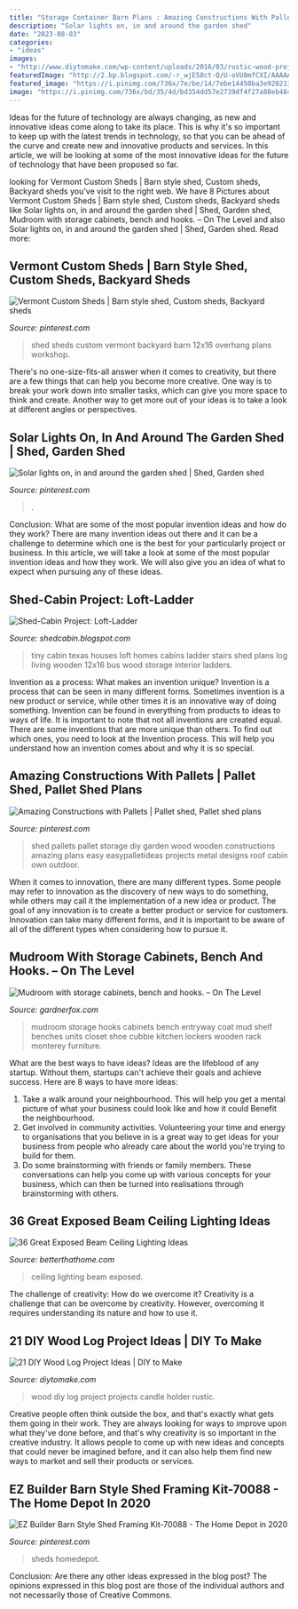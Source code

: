 ```yaml
---
title: "Storage Container Barn Plans : Amazing Constructions With Pallets"
description: "Solar lights on, in and around the garden shed"
date: "2023-08-03"
categories:
- "ideas"
images:
- "http://www.diytomake.com/wp-content/uploads/2016/03/rustic-wood-projects.jpg"
featuredImage: "http://2.bp.blogspot.com/-r_wjE58ct-Q/U-oVU8mfCXI/AAAAAAAAWOM/7UQmSnd54OY/s1600/St1.jpg"
featured_image: "https://i.pinimg.com/736x/7e/be/14/7ebe14450ba3e92021393d1627e0f12a.jpg"
image: "https://i.pinimg.com/736x/bd/35/4d/bd354dd57e2739df4f27a88eb48461f7.jpg"
---
```



Ideas for the future of technology are always changing, as new and innovative ideas come along to take its place. This is why it's so important to keep up with the latest trends in technology, so that you can be ahead of the curve and create new and innovative products and services. In this article, we will be looking at some of the most innovative ideas for the future of technology that have been proposed so far.

	

		
looking for Vermont Custom Sheds | Barn style shed, Custom sheds, Backyard sheds you've visit to the right web. We have 8 Pictures about Vermont Custom Sheds | Barn style shed, Custom sheds, Backyard sheds like Solar lights on, in and around the garden shed | Shed, Garden shed, Mudroom with storage cabinets, bench and hooks. – On The Level and also Solar lights on, in and around the garden shed | Shed, Garden shed. Read more:
		
    
## Vermont Custom Sheds | Barn Style Shed, Custom Sheds, Backyard Sheds

<img loading=lazy src="https://i.pinimg.com/736x/bd/35/4d/bd354dd57e2739df4f27a88eb48461f7.jpg" onerror="this.onerror=null;this.src='https://tse3.mm.bing.net/th?id=OIP.uBRNUnbZFNj-3VlJwKLB8gHaEq&amp;pid=15.1';" alt="Vermont Custom Sheds | Barn style shed, Custom sheds, Backyard sheds">

_Source: pinterest.com_

>shed sheds custom vermont backyard barn 12x16 overhang plans workshop. 

	

There's no one-size-fits-all answer when it comes to creativity, but there are a few things that can help you become more creative. One way is to break your work down into smaller tasks, which can give you more space to think and create. Another way to get more out of your ideas is to take a look at different angles or perspectives.

    
## Solar Lights On, In And Around The Garden Shed | Shed, Garden Shed

<img loading=lazy src="https://i.pinimg.com/736x/7e/be/14/7ebe14450ba3e92021393d1627e0f12a.jpg" onerror="this.onerror=null;this.src='https://tse2.mm.bing.net/th?id=OIP.2ESLCcWAmvXmPo9ld794cwHaJ3&amp;pid=15.1';" alt="Solar lights on, in and around the garden shed | Shed, Garden shed">

_Source: pinterest.com_

>. 

	

Conclusion: What are some of the most popular invention ideas and how do they work?
There are many invention ideas out there and it can be a challenge to determine which one is the best for your particularly project or business. In this article, we will take a look at some of the most popular invention ideas and how they work. We will also give you an idea of what to expect when pursuing any of these ideas.

    
## Shed-Cabin Project: Loft-Ladder

<img loading=lazy src="http://2.bp.blogspot.com/-r_wjE58ct-Q/U-oVU8mfCXI/AAAAAAAAWOM/7UQmSnd54OY/s1600/St1.jpg" onerror="this.onerror=null;this.src='https://tse1.mm.bing.net/th?id=OIP.UdCAiW148A1YqS-vDdVsiQHaLJ&amp;pid=15.1';" alt="Shed-Cabin Project: Loft-Ladder">

_Source: shedcabin.blogspot.com_

>tiny cabin texas houses loft homes cabins ladder stairs shed plans log living wooden 12x16 bus wood storage interior ladders. 

	

Invention as a process: What makes an invention unique?
Invention is a process that can be seen in many different forms. Sometimes invention is a new product or service, while other times it is an innovative way of doing something. Invention can be found in everything from products to ideas to ways of life.
It is important to note that not all inventions are created equal. There are some inventions that are more unique than others. To find out which ones, you need to look at the Invention process. This will help you understand how an invention comes about and why it is so special.

    
## Amazing Constructions With Pallets | Pallet Shed, Pallet Shed Plans

<img loading=lazy src="https://i.pinimg.com/736x/70/42/f8/7042f8d763257f79cd37fda4b73dbfd2.jpg" onerror="this.onerror=null;this.src='https://tse4.mm.bing.net/th?id=OIP.ptDOCNkKuT8rOeHbUxyHTgHaJ4&amp;pid=15.1';" alt="Amazing Constructions with Pallets | Pallet shed, Pallet shed plans">

_Source: pinterest.com_

>shed pallets pallet storage diy garden wood wooden constructions amazing plans easy easypalletideas projects metal designs roof cabin own outdoor. 

	

When it comes to innovation, there are many different types. Some people may refer to innovation as the discovery of new ways to do something, while others may call it the implementation of a new idea or product. The goal of any innovation is to create a better product or service for customers. Innovation can take many different forms, and it is important to be aware of all of the different types when considering how to pursue it.

    
## Mudroom With Storage Cabinets, Bench And Hooks. – On The Level

<img loading=lazy src="http://gardnerfox.com/renovationBlogs/OnTheLevel/wp-content/uploads/2009/09/mudroom-storage.jpg" onerror="this.onerror=null;this.src='https://tse2.mm.bing.net/th?id=OIP.USB1gvhr3UwdBxdesIAokQHaKc&amp;pid=15.1';" alt="Mudroom with storage cabinets, bench and hooks. – On The Level">

_Source: gardnerfox.com_

>mudroom storage hooks cabinets bench entryway coat mud shelf benches units closet shoe cubbie kitchen lockers wooden rack monterey furniture. 

	

What are the best ways to have ideas?
Ideas are the lifeblood of any startup. Without them, startups can't achieve their goals and achieve success. Here are 8 ways to have more ideas:
1. Take a walk around your neighbourhood. This will help you get a mental picture of what your business could look like and how it could Benefit the neighbourhood.
2. Get involved in community activities. Volunteering your time and energy to organisations that you believe in is a great way to get ideas for your business from people who already care about the world you're trying to build for them. 
3. Do some brainstorming with friends or family members. These conversations can help you come up with various concepts for your business, which can then be turned into realisations through brainstorming with others. 

    
## 36 Great Exposed Beam Ceiling Lighting Ideas

<img loading=lazy src="https://betterthathome.com/wp-content/uploads/2017/10/2-exposed-beam-ceiling-lighting-ideas.jpg" onerror="this.onerror=null;this.src='https://tse2.mm.bing.net/th?id=OIP.vlx02HgYYgbwPq4gTz0HqAHaLH&amp;pid=15.1';" alt="36 Great Exposed Beam Ceiling Lighting Ideas">

_Source: betterthathome.com_

>ceiling lighting beam exposed. 

	

The challenge of creativity: How do we overcome it?
Creativity is a challenge that can be overcome by creativity. However, overcoming it requires understanding its nature and how to use it.

    
## 21 DIY Wood Log Project Ideas | DIY To Make

<img loading=lazy src="http://www.diytomake.com/wp-content/uploads/2016/03/rustic-wood-projects.jpg" onerror="this.onerror=null;this.src='https://tse4.mm.bing.net/th?id=OIP.rmzscWDOaN3tHfXSHtxWywHaJ3&amp;pid=15.1';" alt="21 DIY Wood Log Project Ideas | DIY to Make">

_Source: diytomake.com_

>wood diy log project projects candle holder rustic. 

	

Creative people often think outside the box, and that's exactly what gets them going in their work. They are always looking for ways to improve upon what they've done before, and that's why creativity is so important in the creative industry. It allows people to come up with new ideas and concepts that could never be imagined before, and it can also help them find new ways to market and sell their products or services.

    
## EZ Builder Barn Style Shed Framing Kit-70088 - The Home Depot In 2020

<img loading=lazy src="https://i.pinimg.com/736x/a6/6d/d1/a66dd13137c0cebf97809a77712c531d.jpg" onerror="this.onerror=null;this.src='https://tse2.mm.bing.net/th?id=OIP.0LmJ26aQhPiwzfQtMGh3cwAAAA&amp;pid=15.1';" alt="EZ Builder Barn Style Shed Framing Kit-70088 - The Home Depot in 2020">

_Source: pinterest.com_

>sheds homedepot. 

	

Conclusion: Are there any other ideas expressed in the blog post?
The opinions expressed in this blog post are those of the individual authors and not necessarily those of Creative Commons.

